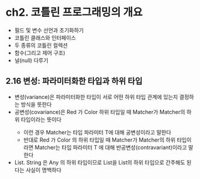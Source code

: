 # ch2. 코틀린 프로그래밍의 개요

- 필드 및 변수 선언과 초기화하기
- 코틀린 클래스와 인터페이스
- 두 종류의 코틀린 컬렉션
- 함수(그리고 제어 구조)
- 널(null) 다루기


## 2.16 변성: 파라미터화한 타입과 하위 타입

- 변성(variance)은 파라미터화한 타입이 서로 어떤 하위 타입 관계에 있는지 결정하는 방식을 뜻한다
- 공변성(covariance)은 Red 가 Color 하위 타입일 때 Matcher<Red>가 Matcher<Color>의 하위 타입이라는 뜻이다
  - 이런 경우 Matcher<T>는 타입 파라미터 T에 대해 공변성이라고 말한다
  - 반대로 Red 가 Color 의 하위 타입일 때 Matcher<Color>가 Matcher<Red>의 하위 타입이라면 Matcher<T>는 타입 파라미터 T 에 대해 반공변성(contravariant)이라고 말한다
- List<String>. String 은 Any 의 하위 타입이므로 List<String>을 List<Any>의 하위 타입으로 간주해도 된다는 사실이 명백하다
